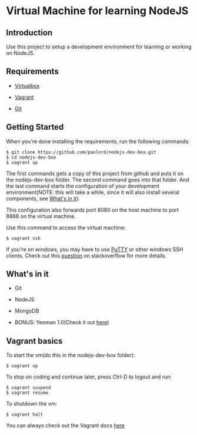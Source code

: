 # Virtual Machine for learning NodeJS

## Introduction

Use this project to setup a development environment for learning or working on NodeJS.

## Requirements

* [Virtualbox](https://www.virtualbox.org)

* [Vagrant](http://vagrantup.com)

* [Git](http://git-scm.com)

## Getting Started

When you're done installing the requirements, run the following commands:
	
	$ git clone https://github.com/paolord/nodejs-dev-box.git
	$ cd nodejs-dev-box
	$ vagrant up

The first commands gets a copy of this project from github and puts it on the nodejs-dev-box folder. The second command goes into that folder. And the last command starts the configuration of your development environment(NOTE: this will take a while, since it will also install several components, see [What's in it](#whats-in-it)).

This configuration also forwards port 8080 on the host machine to port 8888 on the virtual machine.

Use this command to access the virtual machine:
	
	$ vagrant ssh

If you're on windows, you may have to use [PuTTY](http://www.putty.org) or other windows SSH clients. Check out this [question](http://stackoverflow.com/questions/9885108/ssh-to-vagrant-box-in-windows) on stackoverflow for more details.

## What's in it

* Git

* NodeJS

* MongoDB

* BONUS: Yeoman 1.0(Check it out [here](http://yeoman.io/))

## Vagrant basics

To start the vm(do this in the nodejs-dev-box folder):
	
	$ vagrant up

To stop on coding and continue later, press Ctrl-D to logout and run:

	$ vagrant suspend
	$ vagrant resume

To shutdown the vm:

	$ vagrant halt

You can always check out the Vagrant docs [here](http://docs.vagrantup.com/v2/)


